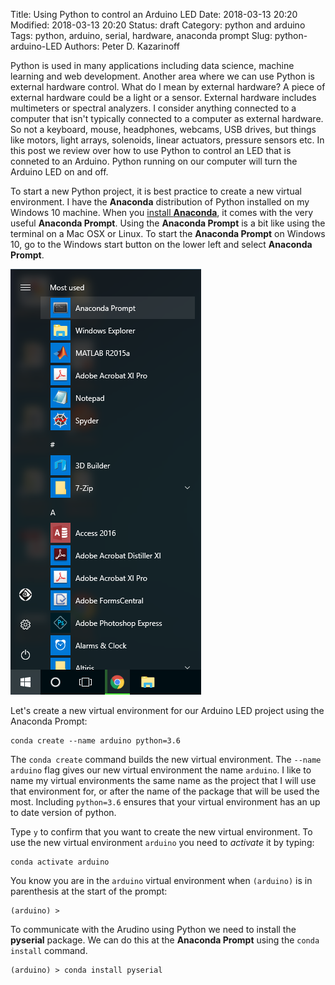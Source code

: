 Title: Using Python to control an Arduino LED
Date: 2018-03-13 20:20
Modified: 2018-03-13 20:20
Status: draft
Category: python and arduino
Tags: python, arduino, serial, hardware, anaconda prompt
Slug: python-arduino-LED
Authors: Peter D. Kazarinoff

Python is used in many applications including data science, machine learning and web development. Another area where we can use Python is external hardware control. What do I mean by external hardware? A piece of external hardware could be a light or a sensor. External hardware includes multimeters or spectral analyzers. I consider anything connected to a computer that isn't typically connected to a computer as external hardware. So not a keyboard, mouse, headphones, webcams, USB drives, but things like motors, light arrays, solenoids, linear actuators, pressure sensors etc.  In this post we review over how to use Python to control an LED that is conneted to an Arduino. Python running on our computer will turn the Arduino LED on and off.

To start a new Python project, it is best practice to create a new virtual environment. I have the **Anaconda** distribution of Python installed on my Windows 10 machine. When you [install **Anaconda**]({filename}/posts/installation/installing_anaconda_on_windows.md), it comes with the very useful **Anaconda Prompt**. Using the **Anaconda Prompt** is a bit like using the terminal on a Mac OSX or Linux. To start the **Anaconda Prompt** on Windows 10, go to the Windows start button on the lower left and select **Anaconda Prompt**.

![anaconda in start menu](images/anaconda_from_start_menu.png)

Let's create a new virtual environment for our Arduino LED project using the Anaconda Prompt:

```terminal
conda create --name arduino python=3.6
```

The ```conda create``` command builds the new virtual environment. The ```--name arduino``` flag gives our new virtual environment the name ```arduino```.  I like to name my virtual environments the same name as the project that I will use that environment for, or after the name of the package that will be used the most.  Including ```python=3.6``` ensures that your virtual environment has an up to date version of python.

Type ```y``` to confirm that you want to create the new virtual environment. To use the new virtual environment ```arduino``` you need to _activate_ it by typing:

```terminal
conda activate arduino
```

You know you are in the ```arduino``` virtual environment when ```(arduino)``` is in parenthesis at the start of the prompt:

```terminal
(arduino) >
```

To communicate with the Arudino using Python we need to install the **pyserial** package. We can do this at the **Anaconda Prompt** using the ```conda install``` command.

```terminal
(arduino) > conda install pyserial
```

